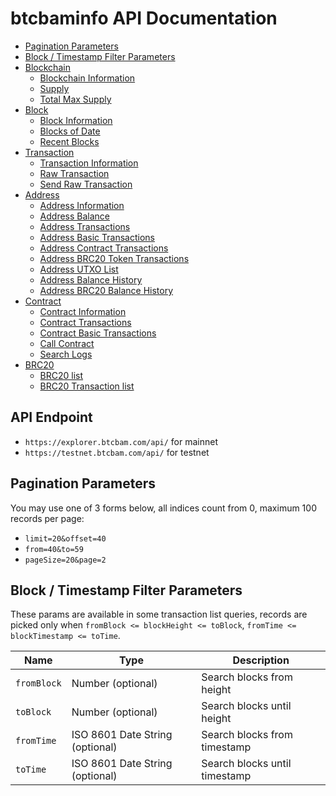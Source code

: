 # btcbaminfo API Documentation

* [Pagination Parameters](#pagination-parameters)
* [Block / Timestamp Filter Parameters](#block--timestamp-filter-parameters)
* [Blockchain](https://github.com/Bitcoin-Bam/btcbaminfo-api/blob/master/doc/blockchain.md)
  * [Blockchain Information](https://github.com/Bitcoin-Bam/btcbaminfo-api/blob/master/doc/blockchain.md#Blockchain-Information)
  * [Supply](https://github.com/Bitcoin-Bam/btcbaminfo-api/blob/master/doc/blockchain.md#Supply)
  * [Total Max Supply](https://github.com/Bitcoin-Bam/btcbaminfo-api/blob/master/doc/blockchain.md#Total-Max-Supply)
* [Block](https://github.com/Bitcoin-Bam/btcbaminfo-api/blob/master/doc/block.md)
  * [Block Information](https://github.com/Bitcoin-Bam/btcbaminfo-api/blob/master/doc/block.md#Block-Information)
  * [Blocks of Date](https://github.com/Bitcoin-Bam/btcbaminfo-api/blob/master/doc/block.md#Blocks-of-Date)
  * [Recent Blocks](https://github.com/Bitcoin-Bam/btcbaminfo-api/blob/master/doc/block.md#Recent-Blocks)
* [Transaction](https://github.com/Bitcoin-Bam/btcbaminfo-api/blob/master/doc/transaction.md)
  * [Transaction Information](https://github.com/Bitcoin-Bam/btcbaminfo-api/blob/master/doc/transaction.md#Transaction-Information)
  * [Raw Transaction](https://github.com/Bitcoin-Bam/btcbaminfo-api/blob/master/doc/transaction.md#Raw-Transaction)
  * [Send Raw Transaction](https://github.com/Bitcoin-Bam/btcbaminfo-api/blob/master/doc/transaction.md#Send-Raw-Transaction)
* [Address](https://github.com/Bitcoin-Bam/btcbaminfo-api/blob/master/doc/address.md)
  * [Address Information](https://github.com/Bitcoin-Bam/btcbaminfo-api/blob/master/doc/address.md#Address-Information)
  * [Address Balance](https://github.com/Bitcoin-Bam/btcbaminfo-api/blob/master/doc/address.md#Address-Balance)
  * [Address Transactions](https://github.com/Bitcoin-Bam/btcbaminfo-api/blob/master/doc/address.md#Address-Transactions)
  * [Address Basic Transactions](https://github.com/Bitcoin-Bam/btcbaminfo-api/blob/master/doc/address.md#Address-Basic-Transactions)
  * [Address Contract Transactions](https://github.com/Bitcoin-Bam/btcbaminfo-api/blob/master/doc/address.md#Address-Contract-Transactions)
  * [Address BRC20 Token Transactions](https://github.com/Bitcoin-Bam/btcbaminfo-api/blob/master/doc/address.md#Address-BRC20-Token-Transactions)
  * [Address UTXO List](https://github.com/Bitcoin-Bam/btcbaminfo-api/blob/master/doc/address.md#Address-UTXO-List)
  * [Address Balance History](https://github.com/Bitcoin-Bam/btcbaminfo-api/blob/master/doc/address.md#Address-Balance-History)
  * [Address BRC20 Balance History](https://github.com/Bitcoin-Bam/btcbaminfo-api/blob/master/doc/address.md#Address-BRC20-Balance-History)
* [Contract](https://github.com/Bitcoin-Bam/btcbaminfo-api/blob/master/doc/contract.md)
  * [Contract Information](https://github.com/Bitcoin-Bam/btcbaminfo-api/blob/master/doc/contract.md#Contract-Information)
  * [Contract Transactions](https://github.com/Bitcoin-Bam/btcbaminfo-api/blob/master/doc/contract.md#Contract-Transactions)
  * [Contract Basic Transactions](https://github.com/Bitcoin-Bam/btcbaminfo-api/blob/master/doc/contract.md#Contract-Basic-Transactions)
  * [Call Contract](https://github.com/Bitcoin-Bam/btcbaminfo-api/blob/master/doc/contract.md#Call-Contract)
  * [Search Logs](https://github.com/Bitcoin-Bam/btcbaminfo-api/blob/master/doc/contract.md#Search-Logs)
* [BRC20](https://github.com/Bitcoin-Bam/btcbaminfo-api/blob/master/doc/contract.md)
  * [BRC20 list](https://github.com/Bitcoin-Bam/btcbaminfo-api/blob/master/doc/contract.md#BRC20-list)
  * [BRC20 Transaction list](https://github.com/Bitcoin-Bam/btcbaminfo-api/blob/master/doc/contract.md#BRC20-Transaction-list)


## API Endpoint
* `https://explorer.btcbam.com/api/` for mainnet
* `https://testnet.btcbam.com/api/` for testnet


## Pagination Parameters

You may use one of 3 forms below, all indices count from 0, maximum 100 records per page:
* `limit=20&offset=40`
* `from=40&to=59`
* `pageSize=20&page=2`


## Block / Timestamp Filter Parameters

These params are available in some transaction list queries,
records are picked only when `fromBlock <= blockHeight <= toBlock`, `fromTime <= blockTimestamp <= toTime`.

<table>
    <thead>
        <tr>
            <th>Name</th>
            <th>Type</th>
            <th>Description</th>
        </tr>
    </thead>
    <tbody>
        <tr>
            <td><code>fromBlock</code></td>
            <td>Number (optional)</td>
            <td>Search blocks from height</td>
        </tr>
        <tr>
            <td><code>toBlock</code></td>
            <td>Number (optional)</td>
            <td>Search blocks until height</td>
        </tr>
        <tr>
            <td><code>fromTime</code></td>
            <td>ISO 8601 Date String (optional)</td>
            <td>Search blocks from timestamp</td>
        </tr>
        <tr>
            <td><code>toTime</code></td>
            <td>ISO 8601 Date String (optional)</td>
            <td>Search blocks until timestamp</td>
        </tr>
    </tbody>
</table>
